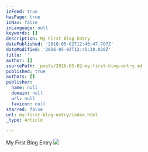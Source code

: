 ```yaml
---
inFeed: true
hasPage: true
inNav: false
inLanguage: null
keywords: []
description: My First Blog Entry
datePublished: '2016-05-02T12:46:47.707Z'
dateModified: '2016-05-02T12:45:38.920Z'
title: ''
author: []
sourcePath: _posts/2016-05-02-my-first-blog-entry.md
published: true
authors: []
publisher:
  name: null
  domain: null
  url: null
  favicon: null
starred: false
url: my-first-blog-entry/index.html
_type: Article

---
```

My First Blog Entry
![](https://the-grid-user-content.s3-us-west-2.amazonaws.com/61549a63-f235-433b-a562-749d67d47e86.jpg)